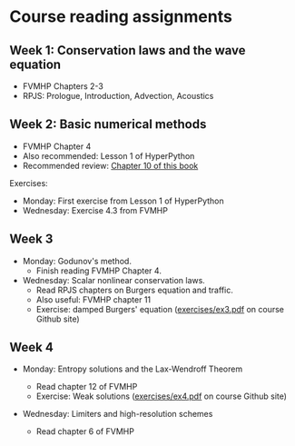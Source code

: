 # Course reading assignments

## Week 1: Conservation laws and the wave equation
- FVMHP Chapters 2-3
- RPJS: Prologue, Introduction, Advection, Acoustics


## Week 2: Basic numerical methods
- FVMHP Chapter 4
- Also recommended: Lesson 1 of HyperPython
- Recommended review: [Chapter 10 of this book](https://epubs.siam.org/doi/book/10.1137/1.9780898717839)

Exercises:
 - Monday: First exercise from Lesson 1 of HyperPython
 - Wednesday: Exercise 4.3 from FVMHP

## Week 3

- Monday: Godunov's method.
   - Finish reading FVMHP Chapter 4.
- Wednesday: Scalar nonlinear conservation laws.
   - Read RPJS chapters on Burgers equation and traffic.
   - Also useful: FVMHP chapter 11
   - Exercise: damped Burgers' equation ([exercises/ex3.pdf](https://github.com/ketch/conservation-laws-course-2019/blob/master/Exercises/ex3.pdf) on course Github site)

## Week 4

- Monday: Entropy solutions and the Lax-Wendroff Theorem
    - Read chapter 12 of FVMHP
    - Exercise: Weak solutions ([exercises/ex4.pdf](https://github.com/ketch/conservation-laws-course-2019/blob/master/Exercises/ex4.pdf) on course Github site)

- Wednesday: Limiters and high-resolution schemes
    - Read chapter 6 of FVMHP
